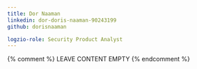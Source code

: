 ```yaml
---
title: Dor Naaman
linkedin: dor-doris-naaman-90243199
github: dorisnaaman

logzio-role: Security Product Analyst
---
```


{% comment %} LEAVE CONTENT EMPTY {% endcomment %}